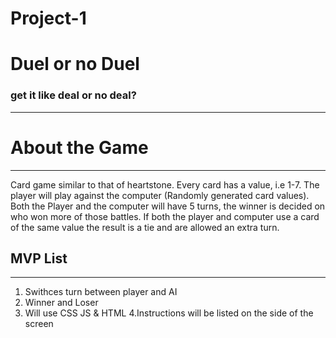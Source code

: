 # Project-1


# Duel or no Duel 
### get it like deal or no deal? 
---
# About the Game
---
Card game similar to that of heartstone. Every card has a value, i.e 1-7. The player will play against the computer (Randomly generated card values).
Both the Player and the computer will have 5 turns, the winner is decided on who won more of those battles. If both the player and computer use a card of the same value the result is a tie and are allowed an extra turn. 

## MVP List
---
1. Swithces turn between player and AI
2. Winner and Loser
3. Will use CSS JS & HTML
4.Instructions will be listed on the side of the screen
